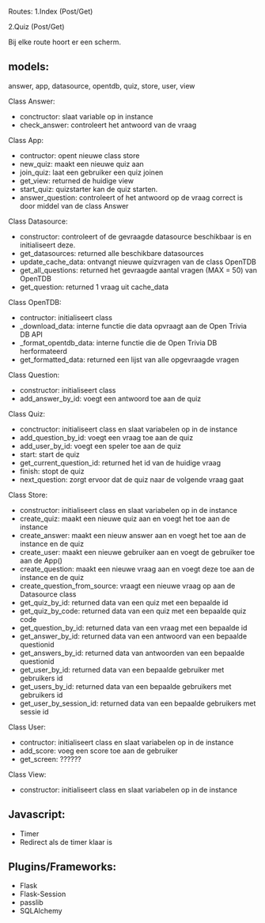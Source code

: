 Routes:
1.Index (Post/Get)

2.Quiz (Post/Get)


Bij elke route hoort er een scherm. 

## models:
answer, app, datasource, opentdb, quiz, store, user, view

Class Answer:
 * conctructor: slaat variable op in instance
 * check_answer: controleert het antwoord van de vraag

Class App:
 * contructor: opent nieuwe class store
 * new_quiz: maakt een nieuwe quiz aan
 * join_quiz: laat een gebruiker een quiz joinen
 * get_view: returned de huidige view
 * start_quiz: quizstarter kan de quiz starten.
 * answer_question: controleert of het antwoord op de vraag correct is door middel van de class Answer

Class Datasource:
 * constructor: controleert of de gevraagde datasource beschikbaar is en initialiseert deze.
 * get_datasources: returned alle beschikbare datasources
 * update_cache_data: ontvangt nieuwe quizvragen van de class OpenTDB
 * get_all_questions: returned het gevraagde aantal vragen (MAX = 50) van OpenTDB
 * get_question: returned 1 vraag uit cache_data

Class OpenTDB:
 * contructor: initialiseert class
 * \_download_data: interne functie die data opvraagt aan de Open Trivia DB API
 * \_format_opentdb_data: interne functie die de Open Trivia DB herformateerd
 * get_formatted_data: returned een lijst van alle opgevraagde vragen

Class Question:
 * constructor: initialiseert class
 * add_answer_by_id: voegt een antwoord toe aan de quiz
 
Class Quiz:
 * conctructor: initialiseert class en slaat variabelen op in de instance
 * add_question_by_id: voegt een vraag toe aan de quiz
 * add_user_by_id: voegt een speler toe aan de quiz
 * start: start de quiz
 * get_current_question_id: returned het id van de huidige vraag
 * finish: stopt de quiz
 * next_question: zorgt ervoor dat de quiz naar de volgende vraag gaat

Class Store:
 * constructor: initialiseert class en slaat variabelen op in de instance
 * create_quiz: maakt een nieuwe quiz aan en voegt het toe aan de instance 
 * create_answer: maakt een nieuw answer aan en voegt het toe aan de instance en de quiz
 * create_user: maakt een nieuwe gebruiker aan en voegt de gebruiker toe aan de App()
 * create_question: maakt een nieuwe vraag aan en voegt deze toe aan de instance en de quiz
 * create_question_from_source: vraagt een nieuwe vraag op aan de Datasource class
 * get_quiz_by_id: returned data van een quiz met een bepaalde id
 * get_quiz_by_code: returned data van een quiz met een bepaalde quiz code
 * get_question_by_id: returned data van een vraag met een bepaalde id
 * get_answer_by_id: returned data van een antwoord van een bepaalde questionid
 * get_answers_by_id: returned data van antwoorden van een bepaalde questionid
 * get_user_by_id: returned data van een bepaalde gebruiker met gebruikers id
 * get_users_by_id: returned data van een bepaalde gebruikers met gebruikers id
 * get_user_by_session_id: returned data van een bepaalde gebruikers met sessie id

Class User:
 * contructor: initialiseert class en slaat variabelen op in de instance
 * add_score: voeg een score toe aan de gebruiker
 * get_screen: ??????

Class View:
 * constructor: initialiseert class en slaat variabelen op in de instance

## Javascript:
* Timer
* Redirect als de timer klaar is

## Plugins/Frameworks:
* Flask
* Flask-Session
* passlib
* SQLAlchemy
